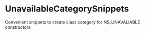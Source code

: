 # UnavailableCategorySnippets
Convenient snippets to create class category for NS_UNAVALIABLE constructors
